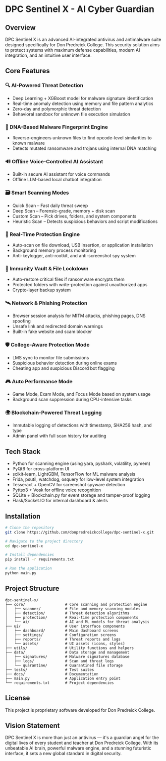 # DPC Sentinel X - AI Cyber Guardian

## Overview
DPC Sentinel X is an advanced AI-integrated antivirus and antimalware suite designed specifically for Don Predreick College. This security solution aims to protect systems with maximum defense capabilities, modern AI integration, and an intuitive user interface.

## Core Features

### 🔍 AI-Powered Threat Detection
- Deep Learning + XGBoost model for malware signature identification
- Real-time anomaly detection using memory and file pattern analytics
- Zero-day and polymorphic threat detection
- Behavioral sandbox for unknown file execution simulation

### 🧬 DNA-Based Malware Fingerprint Engine
- Reverse-engineers unknown files to find opcode-level similarities to known malware
- Detects mutated ransomware and trojans using internal DNA matching

### 🔊 Offline Voice-Controlled AI Assistant
- Built-in secure AI assistant for voice commands
- Offline LLM-based local chatbot integration

### 🗃️ Smart Scanning Modes
- Quick Scan – Fast daily threat sweep
- Deep Scan – Forensic-grade, memory + disk scan
- Custom Scan – Pick drives, folders, and system components
- Heuristic Scan – Detects suspicious behaviors and script modifications

### 🧼 Real-Time Protection Engine
- Auto-scan on file download, USB insertion, or application installation
- Background memory process monitoring
- Anti-keylogger, anti-rootkit, and anti-screenshot spy system

### 🔐 Immunity Vault & File Lockdown
- Auto-restore critical files if ransomware encrypts them
- Protected folders with write-protection against unauthorized apps
- Crypto-layer backup system

### 🛰️ Network & Phishing Protection
- Browser session analysis for MITM attacks, phishing pages, DNS spoofing
- Unsafe link and redirected domain warnings
- Built-in fake website and scam blocker

### 🛡️ College-Aware Protection Mode
- LMS sync to monitor file submissions
- Suspicious behavior detection during online exams
- Cheating app and suspicious Discord bot flagging

### 🎮 Auto Performance Mode
- Game Mode, Exam Mode, and Focus Mode based on system usage
- Background scan suppression during CPU-intensive tasks

### 🌍 Blockchain-Powered Threat Logging
- Immutable logging of detections with timestamp, SHA256 hash, and type
- Admin panel with full scan history for auditing

## Tech Stack
- Python for scanning engine (using yara, pyshark, volatility, pymem)
- PyQt6 for cross-platform UI
- scikit-learn, LightGBM, TensorFlow for ML malware analysis
- Frida, psutil, watchdog, osquery for low-level system integration
- Tesseract + OpenCV for screenshot spyware detection
- Pyttsx3 + Vosk for offline voice recognition
- SQLite + Blockchain.py for event storage and tamper-proof logging
- Flask/Socket.IO for internal dashboard & alerts

## Installation

```bash
# Clone the repository
git clone https://github.com/donpredreickcollege/dpc-sentinel-x.git

# Navigate to the project directory
cd dpc-sentinel-x

# Install dependencies
pip install -r requirements.txt

# Run the application
python main.py
```

## Project Structure
```
dpc-sentinel-x/
├── core/                  # Core scanning and protection engine
│   ├── scanner/           # File and memory scanning modules
│   ├── detection/         # Threat detection algorithms
│   ├── protection/        # Real-time protection components
│   └── ai/                # AI and ML models for threat analysis
├── ui/                    # User interface components
│   ├── dashboard/         # Main dashboard screens
│   ├── settings/          # Configuration screens
│   ├── reports/           # Threat reports and logs
│   └── assets/            # UI assets (icons, styles)
├── utils/                 # Utility functions and helpers
├── data/                  # Data storage and management
│   ├── signatures/        # Malware signatures database
│   ├── logs/              # Scan and threat logs
│   └── quarantine/        # Quarantined file storage
├── tests/                 # Test suites
├── docs/                  # Documentation
├── main.py                # Application entry point
└── requirements.txt       # Project dependencies
```

## License
This project is proprietary software developed for Don Predreick College.

## Vision Statement
DPC Sentinel X is more than just an antivirus — it's a guardian angel for the digital lives of every student and teacher at Don Predreick College. With its unbeatable AI brain, powerful malware engine, and a stunning futuristic interface, it sets a new global standard in digital security.